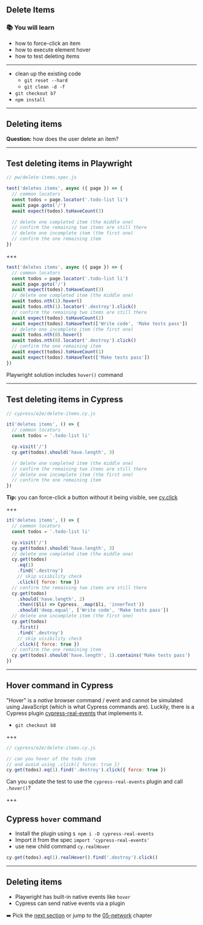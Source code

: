 ## Delete Items

### 📚 You will learn

- how to force-click an item
- how to execute element hover
- how to test deleting items

---

- clean up the existing code
  - `git reset --hard`
  - `git clean -d -f`
- `git checkout b7`
- `npm install`

---

## Deleting items

**Question:** how does the user delete an item?

---

## Test deleting items in Playwright

```js
// pw/delete-items.spec.js

test('deletes items', async ({ page }) => {
  // common locators
  const todos = page.locator('.todo-list li')
  await page.goto('/')
  await expect(todos).toHaveCount(3)

  // delete one completed item (the middle one)
  // confirm the remaining two items are still there
  // delete one incomplete item (the first one)
  // confirm the one remaining item
})
```

+++

```js
test('deletes items', async ({ page }) => {
  // common locators
  const todos = page.locator('.todo-list li')
  await page.goto('/')
  await expect(todos).toHaveCount(3)
  // delete one completed item (the middle one)
  await todos.nth(1).hover()
  await todos.nth(1).locator('.destroy').click()
  // confirm the remaining two items are still there
  await expect(todos).toHaveCount(2)
  await expect(todos).toHaveText(['Write code', 'Make tests pass'])
  // delete one incomplete item (the first one)
  await todos.nth(0).hover()
  await todos.nth(0).locator('.destroy').click()
  // confirm the one remaining item
  await expect(todos).toHaveCount(1)
  await expect(todos).toHaveText(['Make tests pass'])
})
```

Playwright solution includes `hover()` command

---

## Test deleting items in Cypress

```js
// cypress/e2e/delete-items.cy.js

it('deletes items', () => {
  // common locators
  const todos = '.todo-list li'

  cy.visit('/')
  cy.get(todos).should('have.length', 3)

  // delete one completed item (the middle one)
  // confirm the remaining two items are still there
  // delete one incomplete item (the first one)
  // confirm the one remaining item
})
```

**Tip:** you can force-click a button without it being visible, see [cy.click](https://on.cypress.io/click)

+++

```js
it('deletes items', () => {
  // common locators
  const todos = '.todo-list li'

  cy.visit('/')
  cy.get(todos).should('have.length', 3)
  // delete one completed item (the middle one)
  cy.get(todos)
    .eq(1)
    .find('.destroy')
    // skip visibility check
    .click({ force: true })
  // confirm the remaining two items are still there
  cy.get(todos)
    .should('have.length', 2)
    .then(($li) => Cypress._.map($li, 'innerText'))
    .should('deep.equal', ['Write code', 'Make tests pass'])
  // delete one incomplete item (the first one)
  cy.get(todos)
    .first()
    .find('.destroy')
    // skip visibility check
    .click({ force: true })
  // confirm the one remaining item
  cy.get(todos).should('have.length', 1).contains('Make tests pass')
})
```

---

## Hover command in Cypress

"Hover" is a _native_ browser command / event and cannot be simulated using JavaScript (which is what Cypress commands are). Luckily, there is a Cypress plugin [cypress-real-events](https://github.com/dmtrKovalenko/cypress-real-events) that implements it.

- `git checkout b8`

+++

```js
// cypress/e2e/delete-items.cy.js

// can you hover of the todo item
// and avoid using .click({ force: true })
cy.get(todos).eq(1).find('.destroy').click({ force: true })
```

Can you update the test to use the `cypress-real-events` plugin and call `.hover()`?

+++

## Cypress `hover` command

- Install the plugin using `$ npm i -D cypress-real-events`
- Import it from the spec `import 'cypress-real-events'`
- use new child command `cy.realHover`

```js
cy.get(todos).eq(1).realHover().find('.destroy').click()
```

---

## Deleting items

- Playwright has built-in native events like `hover`
- Cypress can send native events via a plugin

➡️ Pick the [next section](https://github.com/bahmutov/cypress-workshop-basics#contents) or jump to the [05-network](?p=05-network) chapter
